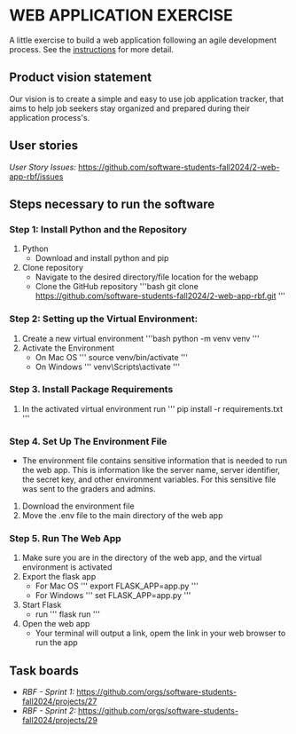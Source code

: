 # WEB APPLICATION EXERCISE

A little exercise to build a web application following an agile development process. See the [instructions](instructions.md) for more detail. 

## Product vision statement

Our vision is to create a simple and easy to use job application tracker, that aims to help job seekers stay organized and prepared during their application process's.

## User stories

*User Story Issues:* https://github.com/software-students-fall2024/2-web-app-rbf/issues

## Steps necessary to run the software

### Step 1: Install Python and the Repository
1. Python
    * Download and install python and pip
2. Clone repository
    * Navigate to the desired directory/file location for the webapp
    * Clone the GitHub repository 
    '''bash
    git clone https://github.com/software-students-fall2024/2-web-app-rbf.git
    '''

### Step 2: Setting up the Virtual Environment:
1.  Create a new virtual environment
    '''bash
    python -m venv venv
    '''
2. Activate the Environment
    * On Mac OS
        '''
        source venv/bin/activate
        '''
    * On Windows
        '''
        venv\Scripts\activate
        '''

### Step 3. Install Package Requirements
1. In the activated virtual environment run
    '''
    pip install -r requirements.txt
    '''

### Step 4. Set Up The Environment File
* The environment file contains sensitive information that is needed to run the web app.
This is information like the server name, server identifier, the secret key, and other environment variables. For this sensitive file was sent to the graders and admins.

1. Download the environment file
2. Move the .env file to the main directory of the web app

### Step 5. Run The Web App
1. Make sure you are in the directory of the web app, and the virtual environment is activated 
2. Export the flask app
    * For Mac OS
        '''
        export FLASK_APP=app.py
        '''
    * For Windows
        '''
        set FLASK_APP=app.py
        '''
3. Start Flask
    * run 
        '''
        flask run
        '''
4. Open the web app
    * Your terminal will output a link, opem the link in your web browser to run the app
## Task boards

- *RBF - Sprint 1:* https://github.com/orgs/software-students-fall2024/projects/27
- *RBF - Sprint 2:* https://github.com/orgs/software-students-fall2024/projects/29
